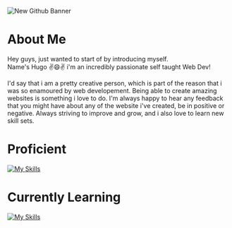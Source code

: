 ![New Github Banner](https://github.com/Roxaski/Roxaski/assets/145111435/aa5320b8-144b-4449-9ad7-8ae31c83b2f0)


# About Me

Hey guys, just wanted to start of by introducing myself. 
<br>
Name's Hugo :v:😄:v: i'm an incredibly passionate self taught Web Dev!
  
I'd say that i am a pretty creative person, which is part of the reason that i was so enamoured by web developement. 
Being able to create amazing websites is something i love to do. I'm always happy to hear any feedback that you might have about any of the website i've created,
be in positive or negative. Always striving to improve and grow, and i also love to learn new skill sets.

# Proficient

[![My Skills](https://skillicons.dev/icons?i=html,css)](https://skillicons.dev)

# Currently Learning

[![My Skills](https://skillicons.dev/icons?i=js)](https://skillicons.dev)
